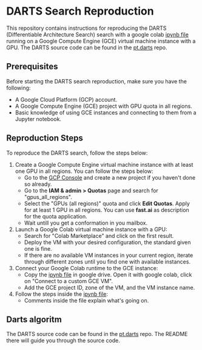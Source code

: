 # DARTS Search Reproduction

This repository contains instructions for reproducing the DARTS (Differentiable Architecture Search) search with a google colab [ipynb file](https://github.com/HAJEKEL/EfficientNetV2_paper_reproduction/blob/main/darts_search.ipynb) running on a Google Compute Engine (GCE) virtual machine instance with a GPU. The DARTS source code can be found in the [pt.darts](https://github.com/HAJEKEL/pt.darts/tree/darts_efficient_mobilenet) repo. 

## Prerequisites

Before starting the DARTS search reproduction, make sure you have the following:

- A Google Cloud Platform (GCP) account.
- A Google Compute Engine (GCE) project with GPU quota in all regions.
- Basic knowledge of using GCE instances and connecting to them from a Jupyter notebook.


## Reproduction Steps

To reproduce the DARTS search, follow the steps below:

1. Create a Google Compute Engine virtual machine instance with at least one GPU in all regions. You can follow the steps below:
   - Go to the [GCP Console](https://console.cloud.google.com/) and create a new project if you haven't done so already.
   - Go to the **IAM & admin > Quotas** page and search for "gpus_all_regions".
   - Select the "GPUs (all regions)" quota and click **Edit Quotas**. Apply for at least 1 GPU in all regions. You can use **fast.ai** as description for the quota application.
   - Wait untill you get a conformation in you mailbox. 
2. Launch a Google Colab virtual machine instance with a GPU:
   - Search for "Colab Marketplace" and click on the first result.
   - Deploy the VM with your desired configuration, the standard given one is fine. 
   - If there are no available VM instances in your current region, iterate through different zones until you find one with available instances.
3. Connect your Google Colab runtime to the GCE instance:
   - Copy the [ipynb file](https://github.com/HAJEKEL/EfficientNetV2_paper_reproduction/blob/main/darts_search.ipynb) in google drive. Open it with google colab, click on "Connect to a custom GCE VM".
   - Add the GCE project ID, zone of the VM, and the VM instance name.
4. Follow the steps inside the [ipynb file](https://github.com/HAJEKEL/EfficientNetV2_paper_reproduction/blob/main/darts_search.ipynb):
   - Comments inside the file explain what's going on. 

## Darts algoritm

The DARTS source code can be found in the [pt.darts](https://github.com/HAJEKEL/pt.darts/tree/darts_efficient_mobilenet) repo. The README there will guide you through the source code. 